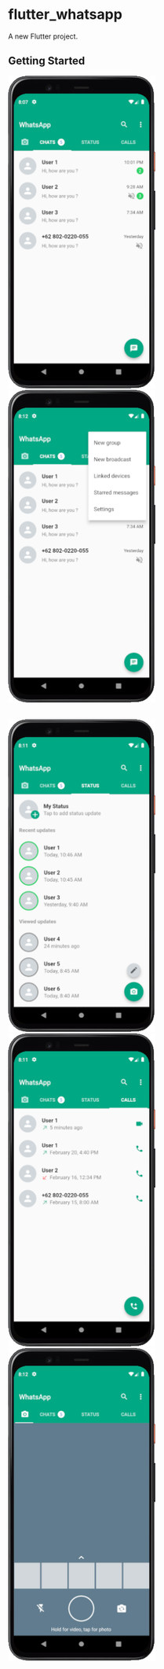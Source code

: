 # flutter_whatsapp

A new Flutter project.

## Getting Started

<p float="left">
  <img src="/assets/images/ss_chats_1.png" width="300"/>
  <img src="/assets/images/ss_chats_2.png" width="300"/>
</p>
<br/>
<img src="/assets/images/ss_status.png" width="300"/>
<br/>
<img src="/assets/images/ss_calls.png" width="300"/>
<br/>
<img src="/assets/images/ss_camera.png" width="300"/>
